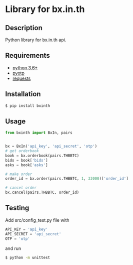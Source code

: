 # Library for bx.in.th

## Description
Python library for bx.in.th api.

## Requirements
- [python 3.6+](https://www.python.org/download/releases/3.6.0/)
- [pyotp](https://github.com/pyotp/pyotp)
- [requests](https://github.com/requests/requests/)

## Installation
```bash
$ pip install bxinth
```

## Usage
```python
from bxinth import BxIn, pairs


bx = BxIn('api_key', 'api_secret', 'otp')
# get orderbook
book = bx.orderbook(pairs.THBBTC)
bids = book['bids']
asks = book['asks']

# make order
order_id = bx.order(pairs.THBBTC, 1, 33000)['order_id']

# cancel order
bx.cancel(pairs.THBBTC, order_id)
```

## Testing
Add src/config_test.py file with
```python
API_KEY = 'api_key'
API_SECRET = 'api_secret'
OTP = 'otp'
```

and run

```bash
$ python -m unittest
```
